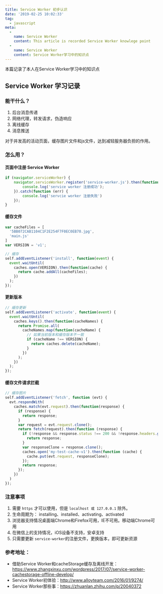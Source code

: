 ```yaml
---
title: Service Worker 初步认识
date: '2019-02-25 10:02:33'
tag: 
  - javascript
meta:
  -
    name: Service Worker
    content: This article is recorded Service Worker knowlege point
  -
    name: Service Worker
    content: Service Worker学习中的知识点
---
```

本篇记录了本人在Service Worker学习中的知识点
<!-- more -->

## Service Worker 学习记录

### 能干什么？

1. 后台消息传递
2. 网络代理，转发请求，伪造响应
3. 离线缓存
4. 消息推送

对于并发高的活动页面，缓存图片文件和js文件，达到减轻服务器负担的作用。


### 怎么用？

#### 页面中注册 Service Worker


```javascript
if (navigator.serviceWorker) {
    navigator.serviceWorker.register('service-worker.js').then(function(registration) {
        console.log('service worker 注册成功');
    }).catch(function (err) {
        console.log('servcie worker 注册失败')
    });
}
```

#### 缓存文件

```javascript
var cacheFiles = [
  '5BB072CAB1104C1F2E254F7F0EC0EB70.jpg',
  'main.js'
]
var VERSION = 'v1';

// 缓存
self.addEventListener('install', function(event) {
  event.waitUntil(
    caches.open(VERSION).then(function(cache) {
      return cache.addAll(cacheFiles);
    })
  );
});
```

#### 更新版本

```javascript
// 缓存更新
self.addEventListener('activate', function(event) {
  event.waitUntil(
    caches.keys().then(function(cacheNames) {
      return Promise.all(
        cacheNames.map(function(cacheName) {
          // 如果当前版本和缓存版本不一致
          if (cacheName !== VERSION) {
            return caches.delete(cacheName);
          }
        })
      );
    })
  );
});
```

#### 缓存文件请求拦截

```javascript
// 缓存图片
self.addEventListener('fetch', function (evt) {
  evt.respondWith(
    caches.match(evt.request).then(function(response) {
      if (response) {
        return response;
      }
      var request = evt.request.clone();
      return fetch(request).then(function (response) {
        if (!response && response.status !== 200 && !response.headers.get('Content-type').match(/image/)) {
          return response;
        }
        var responseClone = response.clone();
        caches.open('my-test-cache-v1').then(function (cache) {
          cache.put(evt.request, responseClone);
        });
        return response;
      });
    })
  )
});

```

### 注意事项

1. 需要 `https` 才可以使用，但是 `localhost 或 127.0.0.1` 除外。
2. 生命周期为： installing、installed、activating、activated
3. 浏览器支持情况桌面端Chrome和Firefox可用，IE不可用。移动端Chrome可用
4. 在微信上的支持情况，iOS设备不支持，安卓支持
4. 只需要更新 `service-worker`的注册文件，更换版本，即可更新资源


### 参考地址：

- 借助Service Worker和cacheStorage缓存及离线开发：https://www.zhangxinxu.com/wordpress/2017/07/service-worker-cachestorage-offline-develop/
- Service Worker初体验：http://www.alloyteam.com/2016/01/9274/
- Service Worker那些事：https://zhuanlan.zhihu.com/p/20040372